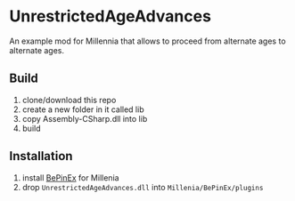 # UnrestrictedAgeAdvances

An example mod for Millennia that allows to proceed from alternate ages to alternate ages.

## Build

1. clone/download this repo
2. create a new folder in it called lib
3. copy Assembly-CSharp.dll into lib
4. build

## Installation

1. install [BePinEx](https://docs.bepinex.dev/articles/user_guide/installation/index.html) for Millenia
2. drop ``UnrestrictedAgeAdvances.dll`` into ``Millenia/BePinEx/plugins``

